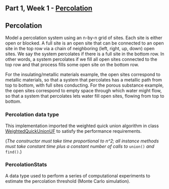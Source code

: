 ## Part 1, Week 1 - [Percolation](https://coursera.cs.princeton.edu/algs4/assignments/percolation/specification.php) 
## Percolation
Model a percolation system using an n-by-n grid of sites. Each site is either open or blocked. 
A full site is an open site that can be connected to an open site in the top row via a chain of neighboring (left, right, up, down) open sites. 
We say the system percolates if there is a full site in the bottom row. In other words, a system percolates if we fill all open sites connected to the top row 
and that process fills some open site on the bottom row.

For the insulating/metallic materials example, the open sites correspond to metallic materials, 
so that a system that percolates has a metallic path from top to bottom, with full sites conducting. 
For the porous substance example, the open sites correspond to empty space through which water might flow, 
so that a system that percolates lets water fill open sites, flowing from top to bottom.

### Percolation data type
This implementation imported the weighted quick union algorithm in class 
[WeightedQuickUnionUF](https://algs4.cs.princeton.edu/code/javadoc/edu/princeton/cs/algs4/WeightedQuickUnionUF.html) to satisfy the performance requirements.

(*The constructor must take time proportional to n^2; all instance methods must take constant time plus a constant number of calls to* `union()` *and* `find()`.)

### PercolationStats
A data type used to perform a series of computational experiments to estimate the percolation threshold (Monte Carlo simulation).
